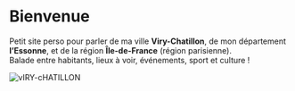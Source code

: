 # Bienvenue 

Petit site perso pour parler de ma ville **Viry-Chatillon**, de mon département **l’Essonne**, et de la région **Île-de-France** (région parisienne).  
Balade entre habitants, lieux à voir, événements, sport et culture !

![vIRY-cHATILLON](https://danielclerc.fr/Ile_de_France/91_Essonne/viry_chatillon/2009_viry_chatillon_002.jpg)


 





